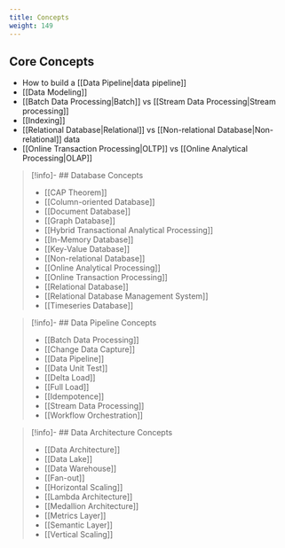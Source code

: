 ```yaml
---
title: Concepts
weight: 149
---
```


## Core Concepts

- How to build a [[Data Pipeline|data pipeline]]
- [[Data Modeling]]
- [[Batch Data Processing|Batch]] vs [[Stream Data Processing|Stream processing]]
- [[Indexing]]
- [[Relational Database|Relational]] vs [[Non-relational Database|Non-relational]] data
- [[Online Transaction Processing|OLTP]] vs [[Online Analytical Processing|OLAP]]

> [!info]- ## Database Concepts
>
>- [[CAP Theorem]]
>- [[Column-oriented Database]]
>- [[Document Database]]
>- [[Graph Database]]
>- [[Hybrid Transactional Analytical Processing]]
>- [[In-Memory Database]]
>- [[Key-Value Database]]
>- [[Non-relational Database]]
>- [[Online Analytical Processing]]
>- [[Online Transaction Processing]]
>- [[Relational Database]]
>- [[Relational Database Management System]]
>- [[Timeseries Database]]

> [!info]- ## Data Pipeline Concepts
>
>- [[Batch Data Processing]]
>- [[Change Data Capture]]
>- [[Data Pipeline]]
>- [[Data Unit Test]]
>- [[Delta Load]]
>- [[Full Load]]
>- [[Idempotence]]
>- [[Stream Data Processing]]
>- [[Workflow Orchestration]]

> [!info]- ## Data Architecture Concepts
>
>- [[Data Architecture]]
>- [[Data Lake]]
>- [[Data Warehouse]]
>- [[Fan-out]]
>- [[Horizontal Scaling]]
>- [[Lambda Architecture]]
>- [[Medallion Architecture]]
>- [[Metrics Layer]]
>- [[Semantic Layer]]
>- [[Vertical Scaling]]

